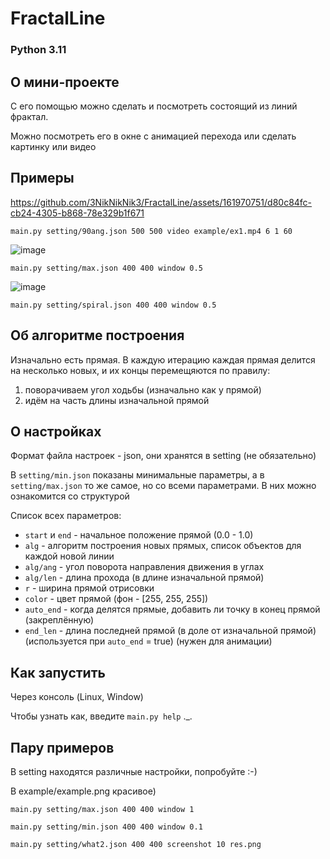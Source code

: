 # FractalLine 
### Python 3.11

## О мини-проекте

С его помощью можно сделать и посмотреть состоящий из линий фрактал.

Можно посмотреть его в окне с анимацией перехода или сделать картинку или видео

## Примеры

https://github.com/3NikNikNik3/FractalLine/assets/161970751/d80c84fc-cb24-4305-b868-78e329b1f671

```main.py setting/90ang.json 500 500 video example/ex1.mp4 6 1 60```

![image](example/ex2.png)

```main.py setting/max.json 400 400 window 0.5```

![image](example/ex3.png)

```main.py setting/spiral.json 400 400 window 0.5```

## Об алгоритме построения

Изначально есть прямая. В каждую итерацию каждая прямая делится на несколько новых, и их концы перемещяются по правилу:

1) поворачиваем угол ходьбы (изначально как у прямой)
2) идём на часть длины изначальной прямой

## О настройках

Формат файла настроек - json, они хранятся в setting (не обязательно)

В ```setting/min.json``` показаны минимальные параметры, а в ```setting/max.json``` то же самое, но со всеми параметрами. В них можно ознакомится со структурой

Список всех параметров:

- ```start``` и ```end``` - начальное положение прямой (0.0 - 1.0)
- ```alg``` - алгоритм построения новых прямых, список объектов для каждой новой линии
- ```alg/ang``` - угол поворота направления движения в углах
- ```alg/len``` - длина прохода (в длине изначальной прямой)
- ```r``` - ширина прямой отрисовки
- ```color``` - цвет прямой (фон - \[255, 255, 255\])
- ```auto_end``` - когда делятся прямые, добавить ли точку в конец прямой (закреплённую)
- ```end_len``` - длина последней прямой (в доле от изначальной прямой) (используется при ```auto_end``` = true) (нужен для анимации)

## Как запустить

Через консоль (Linux, Window)

Чтобы узнать как, введите ```main.py help``` ._.

## Пару примеров

В setting находятся различные настройки, попробуйте :-)

В example/example.png красивое)

```main.py setting/max.json 400 400 window 1```

```main.py setting/min.json 400 400 window 0.1```

```main.py setting/what2.json 400 400 screenshot 10 res.png```
